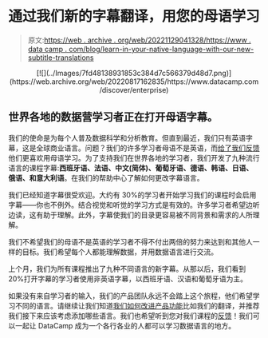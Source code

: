 # 通过我们新的字幕翻译，用您的母语学习

> 原文:[https://web . archive . org/web/20221129041328/https://www . data camp . com/blog/learn-in-your-native-language-with-our-new-subtitle-translations](https://web.archive.org/web/20221129041328/https://www.datacamp.com/blog/learn-in-your-native-language-with-our-new-subtitle-translations)

<center>[![](../Images/7fd48138931853c384d7c566379d48d7.png)](https://web.archive.org/web/20220817162835/https://www.datacamp.com/discover/enterprise)</center>

## 世界各地的数据营学习者正在打开母语字幕。

我们的使命是为每个人普及数据科学和分析教育。但直到最近，我们只有英语字幕，这是全球商业语言。问题？我们的许多学习者母语不是英语，而[给了我们反馈](https://web.archive.org/web/20220817162835/https://support.datacamp.com/hc/en-us/requests/new?ticket_form_id=360000029413)他们更喜欢用母语学习。为了支持我们在世界各地的学习者，我们开发了九种流行语言的课程字幕:**西班牙语、法语、中文(简体)、葡萄牙语、德语、韩语、日语、俄语、**和**意大利语**。在我们的帮助中心了解如何更改字幕语言。

我们已经知道字幕很受欢迎。大约有 30%的学习者开始学习我们的课程时会启用字幕——你也不例外。结合视觉和听觉的学习方式是有效的。许多学习者希望边听边读，这有助于理解。此外，字幕使我们的目录更容易被不同背景和需求的人所理解。

我们不希望我们的母语不是英语的学习者不得不付出两倍的努力来达到和其他人一样的目标。我们希望每个人都能理解数据，并用数据语言进行交流。

上个月，我们为所有课程推出了九种不同语言的新字幕。从那以后，我们看到 20%打开字幕的学习者使用非英语字幕，以西班牙语、汉语和葡萄牙语为主。

如果没有来自学习者的输入，我们的产品团队永远不会踏上这个旅程，他们希望学习不同的语言。请继续让我们知道[我们如何改进产品功能](https://web.archive.org/web/20220817162835/https://support.datacamp.com/hc/en-us/requests/new?ticket_form_id=360000029413)比如我们的翻译，并推荐我们接下来应该考虑添加哪些语言。我们也希望听到您对我们课程的[反馈](https://web.archive.org/web/20220817162835/https://support.datacamp.com/hc/en-us/requests/new?ticket_form_id=360000029453)！我们可以一起让 DataCamp 成为一个各行各业的人都可以学习数据语言的地方。